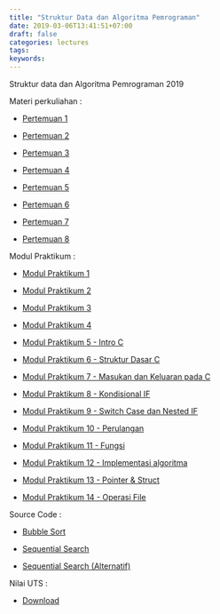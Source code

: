 ```yaml
---
title: "Struktur Data dan Algoritma Pemrograman"
date: 2019-03-06T13:41:51+07:00
draft: false
categories: lectures
tags:
keywords:
---
```



Struktur data dan Algoritma Pemrograman 2019
<!--more-->
Materi perkuliahan :

- [Pertemuan 1](../../files/sdap/2019/pertemuan_1.pdf)

- [Pertemuan 2](../../files/sdap/2019/pertemuan_2.pdf)

- [Pertemuan 3](../../files/sdap/2019/pertemuan_3.pdf)

- [Pertemuan 4](../../files/sdap/2019/pertemuan_4.pdf)

- [Pertemuan 5](../../files/sdap/2019/pertemuan_5.pdf)

- [Pertemuan 6](../../files/sdap/2019/pertemuan_6.pdf)

- [Pertemuan 7](../../files/sdap/2019/pertemuan_7.pdf)

- [Pertemuan 8](../../files/sdap/2019/pertemuan_8.pdf)

Modul Praktikum :

- [Modul Praktikum 1](../../files/sdap/2019/praktikum_1.pdf)

- [Modul Praktikum 2](../../files/sdap/2019/praktikum_2.pdf)

- [Modul Praktikum 3](../../files/sdap/2019/praktikum_3.pdf)

- [Modul Praktikum 4](../../files/sdap/2019/praktikum_4.pdf)

- [Modul Praktikum 5 - Intro C](../../files/sdap/2019/praktikum_5_CIntro.pdf)

- [Modul Praktikum 6 - Struktur Dasar C](../../files/sdap/2019/praktikum_6_StrukturDasarC.pdf)

- [Modul Praktikum 7 - Masukan dan Keluaran pada C](../../files/sdap/2019/praktikum_7_io.pdf)

- [Modul Praktikum 8 - Kondisional IF](../../files/sdap/2019/praktikum_8_if-else.pdf)

- [Modul Praktikum 9 - Switch Case dan Nested IF](../../files/sdap/2019/praktikum_9_switch-case-nested-if.pdf)

- [Modul Praktikum 10 - Perulangan](../../files/sdap/2019/praktikum_10_looping.pdf)

- [Modul Praktikum 11 - Fungsi](../../files/sdap/2019/praktikum_11_function.pdf)

- [Modul Praktikum 12 - Implementasi algoritma](../../files/sdap/2019/praktikum_12_implementation.pdf)

- [Modul Praktikum 13 - Pointer & Struct](../../files/sdap/2019/praktikum_13_pointer_struct.pdf)

- [Modul Praktikum 14 - Operasi File](../../files/sdap/2019/praktikum_14_operasi_file.pdf)

Source Code :

- [Bubble Sort](../../files/sdap/2019/sc_bubble-sort.cpp)

- [Sequential Search](../../files/sdap/2019/sc_seq-search.cpp)

- [Sequential Search (Alternatif)](../../files/sdap/2019/sc_seq-search-2.cpp)

Nilai UTS :

- [Download](../../files/sdap/2019/nilai_uts_sdap_2019.pdf)
